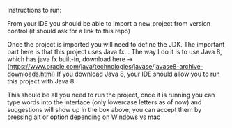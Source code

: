 Instructions to run:

From your IDE you should be able to import a new project from version control (it should ask for a link to this repo)

Once the project is imported you will need to define the JDK. The important part here is that this project uses Java fx...
The way I do it is to use Java 8, which has java fx built-in, download here -> (https://www.oracle.com/java/technologies/javase/javase8-archive-downloads.html)
If you download Java 8, your IDE should allow you to run this project with Java 8. 

This should be all you need to run the project,
once it is running you can type words into the interface (only lowercase letters as of now) 
and suggestions will show up in the box above, you can accept them by pressing alt or option depending on Windows vs mac
